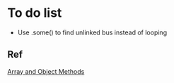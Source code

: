 # To do list

* Use .some() to find unlinked bus instead of looping

## Ref

[Array and Object Methods](https://codeburst.io/useful-javascript-array-and-object-methods-6c7971d93230)